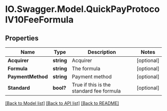 # IO.Swagger.Model.QuickPayProtocolV10FeeFormula
## Properties

Name | Type | Description | Notes
------------ | ------------- | ------------- | -------------
**Acquirer** | **string** | Acquirer | [optional] 
**Formula** | **string** | The formula | [optional] 
**PaymentMethod** | **string** | Payment method | [optional] 
**Standard** | **bool?** | True if this is the standard fee formula | [optional] 

[[Back to Model list]](../README.md#documentation-for-models) [[Back to API list]](../README.md#documentation-for-api-endpoints) [[Back to README]](../README.md)

